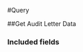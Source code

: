 ﻿#Query

##Get Audit Letter Data

<!-- GetAuditLetterData.Routes -->

<!-- GetAuditLetterData.Parameters -->

<!-- GetAuditLetterData.Returns -->

### Included fields
```

```
